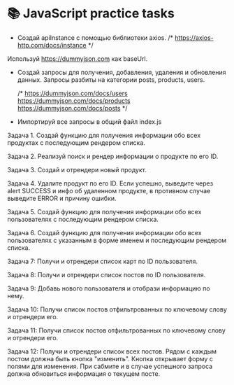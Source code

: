 # 📚 JavaScript practice tasks

- Создай apiInstance с помощью библиотеки axios. /* https://axios-http.com/docs/instance */

Используй https://dummyjson.com как baseUrl.

- Создай запросы для получения, добавления, удаления и обновления данных.
  Запросы разбиты на категории posts, products, users.

  /*
    https://dummyjson.com/docs/users
    https://dummyjson.com/docs/products
    https://dummyjson.com/docs/posts
  */

- Импортируй все запросы в общий файл index.js

Задача 1. 
Создай функцию для получения информации обо всех продуктах с последующим рендером списка.

Задача 2.
Реализуй поиск и рендер информации о продукте по его ID.

Задача 3.
Создай и отрендери новый продукт.

Задача 4.
Удалите продукт по его ID. 
Если успешно, выведите через alert SUCCESS и инфо
об удаленном продукте, в противном случае выведите ERROR и причину ошибки.

Задача 5.
Создай функцию для получения информации обо всех пользователях с последующим рендером списка.

Задача 6.
Создай функцию для получения информации обо всех пользователях с указанным в форме именем и последующим рендером списка.

Задача 7:
Получи и отрендери список карт по ID пользователя.

Задача 8:
Получи и отрендери список постов по ID пользователя.

Задача 9:
Добавь нового пользователя и отобрази информацию по нему.

Задача 10:
Получи список постов отфильтрованных по ключевому слову и отрендери его.

Задача 11:
Получи список постов отфильтрованных по ключевому слову и отрендери его.

Задача 12:
Получи и отрендери список всех постов.
Рядом с каждым постом должна быть кнопка "изменить".
Кнопка открывает форму c полями для изменения. При сабмите и в случае успешного запроса должна обновиться информация о текущем посте.
